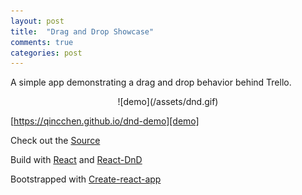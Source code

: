```yaml
---
layout: post
title:  "Drag and Drop Showcase"
comments: true
categories: post
---
```


A simple app demonstrating a drag and drop behavior behind Trello.

<div style="text-align:center" markdown="1">
![demo](/assets/dnd.gif)
</div>

[https://qincchen.github.io/dnd-demo][demo]

Check out the [Source]

Build with [React] and [React-DnD]

Bootstrapped with [Create-react-app]

[Source]: https://github.com/qincchen/dnd-demo
[Demo]: https://qincchen.github.io/dnd-demo/
[React]: https://facebook.github.io/react/
[React-DnD]: http://gaearon.github.io/react-dnd/
[Create-react-app]: https://github.com/facebookincubator/create-react-app
